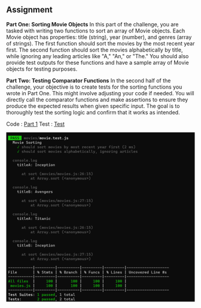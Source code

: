 ## Assignment
**Part One: Sorting Movie Objects**
In this part of the challenge, you are tasked with writing two functions to sort an array of Movie objects. Each Movie object has properties: title (string), year (number), and genres (array of strings). The first function should sort the movies by the most recent year first. The second function should sort the movies alphabetically by title, while ignoring any leading articles like "A," "An," or "The." You should also provide test outputs for these functions and have a sample array of Movie objects for testing purposes.

**Part Two: Testing Comparator Functions**
In the second half of the challenge, your objective is to create tests for the sorting functions you wrote in Part One. This might involve adjusting your code if needed. You will directly call the comparator functions and make assertions to ensure they produce the expected results when given specific input. The goal is to thoroughly test the sorting logic and confirm that it works as intended.

Code : [Part 1](./movies.js)
Test : [Test](./movie.test.js)

![Alt text](image.png)